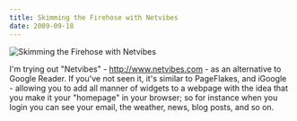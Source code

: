 ```yaml
---
title: Skimming the Firehose with Netvibes
date: 2009-09-18
---
```


![Skimming the Firehose with Netvibes](https://source.unsplash.com/npxXWgQ33ZQ/1600x900)

I'm trying out "Netvibes" - http://www.netvibes.com - as an alternative to Google Reader. If you've not seen it, it's similar to PageFlakes, and iGoogle - allowing you to add all manner of widgets to a webpage with the idea that you make it your "homepage" in your browser; so for instance when you login you can see your email, the weather, news, blog posts, and so on.